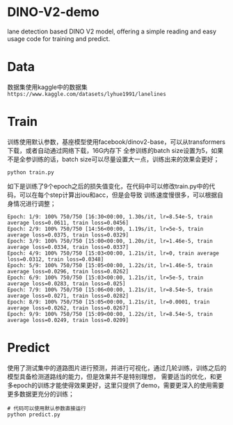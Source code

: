 # DINO-V2-demo
lane detection based DINO V2 model, offering a simple reading and easy usage code for training and predict.


# Data
数据集使用kaggle中的数据集`https://www.kaggle.com/datasets/lyhue1991/lanelines`


# Train
训练使用默认参数，基座模型使用facebook/dinov2-base，可以从transformers下载，或者自动通过网络下载，16G内存下
全参训练的batch size设置为5，如果不是全参训练的话，batch size可以尽量设置大一点，训练出来的效果会更好；
```
python train.py
```
如下是训练了9个epoch之后的损失值变化，在代码中可以修改train.py中的代码，可以在每个step计算出iou和acc，但是会导致
训练速度慢很多，可以根据自身情况进行调整；
```
Epoch: 1/9: 100% 750/750 [16:30<00:00, 1.30s/it, lr=8.54e-5, train average loss=0.0611, train loss=0.0456]
Epoch: 2/9: 100% 750/750 [14:56<00:00, 1.19s/it, lr=5e-5, train average loss=0.0375, train loss=0.0329]
Epoch: 3/9: 100% 750/750 [15:00<00:00, 1.20s/it, lr=1.46e-5, train average loss=0.0334, train loss=0.0337]
Epoch: 4/9: 100% 750/750 [15:03<00:00, 1.21s/it, lr=0, train average loss=0.0312, train loss=0.0348]
Epoch: 5/9: 100% 750/750 [15:05<00:00, 1.22s/it, lr=1.46e-5, train average loss=0.0296, train loss=0.0262]
Epoch: 6/9: 100% 750/750 [15:03<00:00, 1.21s/it, lr=5e-5, train average loss=0.0283, train loss=0.025]
Epoch: 7/9: 100% 750/750 [15:06<00:00, 1.21s/it, lr=8.54e-5, train average loss=0.0271, train loss=0.0282]
Epoch: 8/9: 100% 750/750 [15:05<00:00, 1.21s/it, lr=0.0001, train average loss=0.0262, train loss=0.0267]
Epoch: 9/9: 100% 750/750 [15:09<00:00, 1.22s/it, lr=8.54e-5, train average loss=0.0249, train loss=0.0209]
```

# Predict
使用了测试集中的道路图片进行预测，并进行可视化，通过几轮训练，训练之后的模型具备检测道路线的能力，但是效果并不是特别理想，
需要适当的优化，和更多epoch的训练才能使得效果更好，这里只提供了demo，需要更深入的使用需要更多数据更充分的训练；
```
# 代码可以使用默认参数直接运行
python predict.py
```

